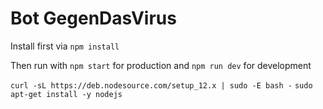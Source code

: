 # Bot GegenDasVirus

Install first via `npm install`

Then run with `npm start` for production and `npm run dev` for development

`curl -sL https://deb.nodesource.com/setup_12.x | sudo -E bash -`
`sudo apt-get install -y nodejs`
